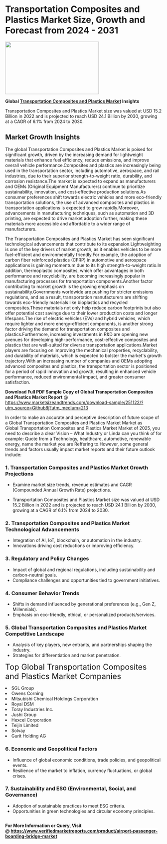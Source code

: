<H1>Transportation Composites and Plastics Market Size, Growth and Forecast from 2024 - 2031</H1><img class="aligncenter size-medium wp-image-584254" src="https://thirdeyenews.in/wp-content/uploads/2024/09/Global-Market-Research-300x168.jpeg" alt="" width="300" height="168" /><p><strong>Global&nbsp;<a href="https://www.marketsizeandtrends.com/download-sample/251122/?utm_source=Github8j?utm_medium=213">Transportation Composites and Plastics Market</a> Insights</strong></p><p>Transportation Composites and Plastics Market size was valued at USD 15.2 Billion in 2022 and is projected to reach USD 24.1 Billion by 2030, growing at a CAGR of 6.1% from 2024 to 2030.</p><p><h2>Market Growth Insights</h2> <p>The global Transportation Composites and Plastics Market is poised for significant growth, driven by the increasing demand for lightweight materials that enhance fuel efficiency, reduce emissions, and improve overall vehicle performance.Composites and plastics are increasingly being used in the transportation sector, including automotive, aerospace, and rail industries, due to their superior strength-to-weight ratio, durability, and corrosion resistance.The market is expected to expand as manufacturers and OEMs (Original Equipment Manufacturers) continue to prioritize sustainability, innovation, and cost-effective production solutions.As consumer preferences shift towards electric vehicles and more eco-friendly transportation solutions, the use of advanced composites and plastics in transportation applications is expected to grow rapidly.Moreover, advancements in manufacturing techniques, such as automation and 3D printing, are expected to drive market adoption further, making these materials more accessible and affordable to a wider range of manufacturers.</p> <p>The Transportation Composites and Plastics Market has seen significant technological advancements that contribute to its expansion.Lightweighting is one of the key drivers of market growth, as it enables vehicles to be more fuel-efficient and environmentally friendly.For example, the adoption of carbon fiber reinforced plastics (CFRP) in automotive and aerospace applications is gaining momentum due to its high strength-to-weight ratio.In addition, thermoplastic composites, which offer advantages in both performance and recyclability, are becoming increasingly popular in manufacturing processes for transportation components.Another factor contributing to market growth is the growing emphasis on sustainability.Governments worldwide are pushing for stricter emissions regulations, and as a result, transportation manufacturers are shifting towards eco-friendly materials like bioplastics and recycled composites.These materials not only help reduce carbon footprints but also offer potential cost savings due to their lower production costs and longer lifespans.The rise of electric vehicles (EVs) and hybrid vehicles, which require lighter and more energy-efficient components, is another strong factor driving the demand for transportation composites and plastics.Furthermore, increasing investments in R&D are opening new avenues for developing high-performance, cost-effective composites and plastics that are well-suited for diverse transportation applications.Market players are focusing on improving the mechanical properties, recyclability, and durability of materials, which is expected to bolster the market's growth trajectory.With an increasing number of companies and OEMs adopting advanced composites and plastics, the transportation sector is positioned for a period of rapid innovation and growth, resulting in enhanced vehicle performance, reduced environmental impact, and greater consumer satisfaction.</p> <p><span class=""><strong>Download Full PDF Sample Copy of Global Transportation Composites and Plastics Market Report</strong> @ <a href="https://www.marketsizeandtrends.com/download-sample/251122/?utm_source=Github8j?utm_medium=213" target="_blank">https://www.marketsizeandtrends.com/download-sample/251122/?utm_source=Github8j?utm_medium=213</a></span></p><p>In order to make an accurate and perceptive description of future scope of a Global&nbsp;Transportation Composites and Plastics Market Market as Global&nbsp;Transportation Composites and Plastics Market Market of 2025, you need to describe a clear Vision &ndash; What Industry or Linda can you think of for example: Quote from a Technology, healthcare, automotive, renewable energy, name the market you are Reffering to.However, some general trends and factors usually impact market reports and their future outlook include:</p><h3>1.&nbsp;<strong>Transportation Composites and Plastics Market Growth Projections</strong></h3><ul><li>Examine market size trends, revenue estimates and CAGR (Compounded Annual Growth Rate) projections.</li><li><p>Transportation Composites and Plastics Market size was valued at USD 15.2 Billion in 2022 and is projected to reach USD 24.1 Billion by 2030, growing at a CAGR of 6.1% from 2024 to 2030.</p></li></ul><h3>2.&nbsp;<strong>Transportation Composites and Plastics Market Technological Advancements</strong></h3><ul><li>Integration of AI, IoT, blockchain, or automation in the industry.</li><li>Innovations driving cost reductions or improving efficiency.</li></ul><h3>3.&nbsp;<strong>Regulatory and Policy Changes</strong></h3><ul><li>Impact of global and regional regulations, including sustainability and carbon-neutral goals.</li><li>Compliance challenges and opportunities tied to government initiatives.</li></ul><h3>4.&nbsp;<strong>Consumer Behavior Trends</strong></h3><ul><li>Shifts in demand influenced by generational preferences (e.g., Gen Z, Millennials).</li><li>Emphasis on eco-friendly, ethical, or personalized products/services.</li></ul><h3>5.&nbsp;<strong>Global Transportation Composites and Plastics Market Competitive Landscape</strong></h3><ul><li>Analysis of key players, new entrants, and partnerships shaping the industry.</li><li>Strategies for differentiation and market penetration.</li></ul><p data-pm-slice="1 1 []"><span style="color: inherit; font-family: inherit; font-size: 25px;">Top Global Transportation Composites and Plastics Market Companies</span></p><div class="" data-test-id=""><p><li>SGL Group</li><li> Owens Corning</li><li> Mitsubishi Chemical Holdings Corporation</li><li> Royal DSM</li><li> Toray Industries Inc.</li><li> Jushi Group</li><li> Hexcel Corporation</li><li> Teijin Limited</li><li> Solvay</li><li> Gurit Holding AG</li></p></div><h3>6.&nbsp;<strong>Economic and Geopolitical Factors</strong></h3><ul><li>Influence of global economic conditions, trade policies, and geopolitical events.</li><li>Resilience of the market to inflation, currency fluctuations, or global crises.</li></ul><h3>7.&nbsp;<strong>Sustainability and ESG (Environmental, Social, and Governance)</strong></h3><ul><li>Adoption of sustainable practices to meet ESG criteria.</li><li>Opportunities in green technologies and circular economy principles.</li></ul><h2><strong style="font-size: 14px;">For More Information or Query, Visit @&nbsp;</strong><a style="background-color: #ffffff; font-size: 14px;" href="https://www.marketsizeandtrends.com/report/transportation-composites-and-plastics-market/" target="_blank">https://www.verifiedmarketreports.com/product/airport-passenger-boarding-bridge-market</a></h2>